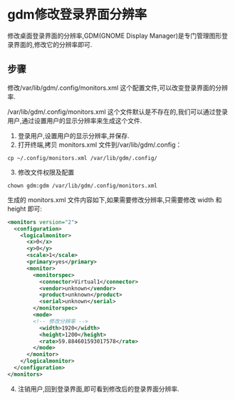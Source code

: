 <!-- @format -->

# gdm修改登录界面分辨率

修改桌面登录界面的分辨率,GDM(GNOME Display Manager)是专门管理图形登录界面的,修改它的分辨率即可.

## 步骤

修改/var/lib/gdm/.config/monitors.xml 这个配置文件,可以改变登录界面的分辨率.

/var/lib/gdm/.config/monitors.xml 这个文件默认是不存在的,我们可以通过登录用户,通过设置用户的显示分辨率来生成这个文件.

1. 登录用户,设置用户的显示分辨率,并保存.
2. 打开终端,拷贝 monitors.xml 文件到/var/lib/gdm/.config：

```shell
cp ~/.config/monitors.xml /var/lib/gdm/.config/
```

3. 修改文件权限及配置

```shell
chown gdm:gdm /var/lib/gdm/.config/monitors.xml
```

生成的 monitors.xml 文件内容如下,如果需要修改分辨率,只需要修改 width 和 height 即可:

```xml
<monitors version="2">
  <configuration>
    <logicalmonitor>
      <x>0</x>
      <y>0</y>
      <scale>1</scale>
      <primary>yes</primary>
      <monitor>
        <monitorspec>
          <connector>Virtual1</connector>
          <vendor>unknown</vendor>
          <product>unknown</product>
          <serial>unknown</serial>
        </monitorspec>
        <mode>
        <!-- 修改分辨率 -->
          <width>1920</width>
          <height>1200</height>
          <rate>59.884601593017578</rate>
        </mode>
      </monitor>
    </logicalmonitor>
  </configuration>
</monitors>

```

4. 注销用户,回到登录界面,即可看到修改后的登录界面分辨率.
